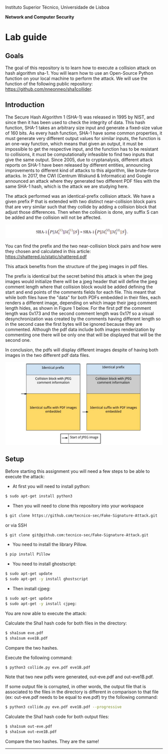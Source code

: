 Instituto Superior Técnico, Universidade de Lisboa

**Network and Computer Security**

# Lab guide

## Goals

The goal of this repository is to learn how to execute a collision attack on hash algorithm sha-1.
You will learn how to use an Open-Source Python function on your local machine to perform the attack.
We will use the function of the following public repository:  
https://github.com/nneonneo/sha1collider.

## Introduction

The Secure Hash Algorithm 1 (SHA-1) was released in 1995 by NIST, and since then it has been used to check the integrity of data.
This hash function, SHA-1 takes an arbitrary size input and generate a fixed-size value of 160 bits.
As every hash function, SHA-1 have some common properties, it must generate very different output values for similar inputs, the function is an one-way function, which means that given an output, it must be impossible to get the respective input, and the function has to be resistant to collisions, it must be computationally infeasible to find two inputs that give the same output.
Since 2005, due to cryptanalysis, different attack reports on SHA-1 have been released by different entities, announcing improvements to different kind of attacks to this algorithm, like brute-force attacks.
In 2017, the CWI (Centrum Wiskund & Informatica) and Google announced an attack where they generated two different PDF files with the same SHA-1 hash, which is the attack we are studying here.

The attack performed was an identical-prefix collision attack.
We have a given prefix P that is extended with two distinct near-collision block pairs that are very similar such that they collide by adding a collision block that adjust those differences.
Then when the collision is done, any suffix S can be added and the collision will not be affected.

<img src="theory.png" alt="theory" width="800"/>

You can find the prefix and the two near-collision block pairs and how were they chosen and calculated in this article: https://shattered.io/static/shattered.pdf

This attack benefits from the structure of the jpeg images in pdf files.

The prefix is identical but the secret behind this attack is when the jpeg images would initialize there will be a jpeg header that will define the jpeg comment length where that collision block would be added defining the start and end points of the comments fields for each file. This meant that while both files have the "data" for both PDFs embedded in their files, each renders a different image, depending on which image their jpeg comment length hides, as shown in Figure 1 below.
For the first pdf the comment length was 0x173 and the second comment length was 0x17f so a visual desynchronization was created by the comments having different length so in the second case the first bytes will be ignored because they are commented. Although the pdf data include both images renderization by commenting one there will be only one that will be displayed that will be the second one.

In conclusion, the pdfs will display different images despite of having both images in the two different pdf data files.

<img src="CollisionExplanation.png" alt="Collision Explanation" width="700"/>

## Setup
Before starting this assignment you will need a few steps to be able to execute the attack:

- At first you will need to install python:

```bash
$ sudo apt-get install python3
```

- Then you will need to clone this repository into your workspace

```bash
$ git clone https://github.com/tecnico-sec/Fake-Signature-Attack.git
```
or via SSH

```bash
$ git clone git@github.com:tecnico-sec/Fake-Signature-Attack.git
```

- You need to install the library Pillow.

```bash
$ pip install Pillow
```

- You need to install ghostscript:

```bash
$ sudo apt-get update
$ sudo apt-get -y install ghostscript
```

- Then install cjpeg:

```bash
$ sudo apt-get update
$ sudo apt-get -y install cjpeg:
```

You are now able to execute the attack:

Calculate the Sha1 hash code for both files in the directory:

 ```bash
$ sha1sum eve.pdf
$ sha1sum eve1B.pdf
```

Compare the two hashes.

<!-- They are different -->

Execute the following command:

```bash
$ python3 collide.py eve.pdf eve1B.pdf
```

Note that two new pdfs were generated, out-eve.pdf and out-eve1B.pdf.

If some output file is corrupted, in other words, the output file that is associated to the files in the directory is different in comparison to that file (ex: out-eve.pdf needs to be equal to eve.pdf) try the following command:

```bash
$ python3 collide.py eve.pdf eve1B.pdf --progressive
```

Calculate the Sha1 hash code for both output files:

```bash
$ sha1sum out-eve.pdf
$ sha1sum out-eve1B.pdf
```

Compare the two hashes.
They are the same!

----

